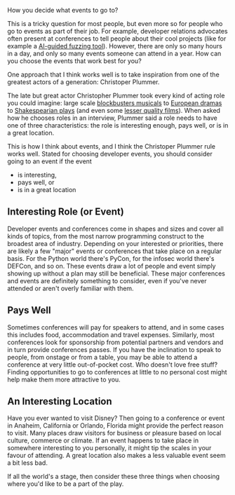 How you decide what events to go to? 

This is a tricky question for most people, but even more so for people who go to events as part of their job. For example, developer relations advocates often present at conferences to tell people about their cool projects (like for example a [AI-guided fuzzing tool](https://github.com/CodeIntelligenceTesting/cifuzz)). However, there are only so many hours in a day, and only so many events someone can attend in a year. How can you choose the events that work best for you?

One approach that I think works well is to take inspiration from one of the greatest actors of a generation: Christoper Plummer.

The late but great actor Christopher Plummer took every kind of acting role you could imagine: large scale [blockbusters musicals](https://www.imdb.com/title/tt0059742/) to [European dramas](https://www.imdb.com/title/tt0488380/?ref_=nm_flmg_t_41_act) to [Shakespearian plays](https://stratfordfestivalreviews.com/blog/2021/02/05/the-stratford-festival-remembers-christopher-plummer-photos-and-video/) (and even some [lesser quality films](https://www.imdb.com/title/tt0079946/?ref_=nm_flmg_t_160_act)). When asked how he chooses roles in an interview, Plummer said a role needs to have one of three characteristics: the role is interesting enough, pays well, or is in a great location.

This is how I think about events, and I think the Christoper Plummer rule works well. Stated for choosing developer events, you should consider going to an event if the event

- is interesting,
- pays well, or
- is in a great location

## Interesting Role (or Event)

Developer events and conferences come in shapes and sizes and cover all kinds of topics, from the most narrow programming construct to the broadest area of industry. Depending on your interested or priorities, there are likely a few "major" events or conferences that take place on a regular basis. For the Python world there's PyCon, for the infosec world there's DEFCon, and so on. These events draw a lot of people and event simply showing up without a plan may still be beneficial. These major conferences and events are definitely something to consider, even if you've never attended or aren't overly familiar with them.

## Pays Well

Sometimes conferences will pay for speakers to attend, and in some cases this includes food, accommodation and travel expenses. Similarly, most conferences look for sponsorship from potential partners and vendors and in turn provide conferences passes. If you have the inclination to speak to people, from onstage or from a table, you may be able to attend a conference at very little out-of-pocket cost. Who doesn't love free stuff? Finding opportunities to go to conferences at little to no personal cost might help make them more attractive to you. 

## An Interesting Location

Have you ever wanted to visit Disney? Then going to a conference or event in Anaheim, California or Orlando, Florida might provide the perfect reason to visit. Many places draw visitors for business or pleasure based on local culture, commerce or climate. If an event happens to take place in somewhere interesting to you personally, it might tip the scales in your favour of attending. A great location also makes a less valuable event seem a bit less bad.

If all the world's a stage, then consider these three things when choosing where you'd like to be a part of the play.

